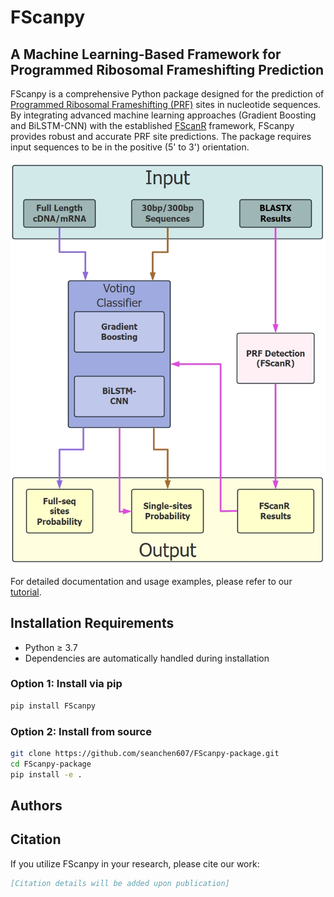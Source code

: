 # FScanpy
## A Machine Learning-Based Framework for Programmed Ribosomal Frameshifting Prediction

FScanpy is a comprehensive Python package designed for the prediction of [Programmed Ribosomal Frameshifting (PRF)](https://en.wikipedia.org/wiki/Ribosomal_frameshift) sites in nucleotide sequences. By integrating advanced machine learning approaches (Gradient Boosting and BiLSTM-CNN) with the established [FScanR](https://github.com/.../FScanR.git) framework, FScanpy provides robust and accurate PRF site predictions. The package requires input sequences to be in the positive (5' to 3') orientation.

![FScanpy Architecture](/tutorial/image/structure.jpeg)

For detailed documentation and usage examples, please refer to our [tutorial](tutorial/tutorial.md).

## Installation Requirements
- Python ≥ 3.7
- Dependencies are automatically handled during installation

### Option 1: Install via pip
```bash
pip install FScanpy
```

### Option 2: Install from source
```bash
git clone https://github.com/seanchen607/FScanpy-package.git
cd FScanpy-package
pip install -e .
```

## Authors

## Citation
If you utilize FScanpy in your research, please cite our work:

```bibtex
[Citation details will be added upon publication]
```
